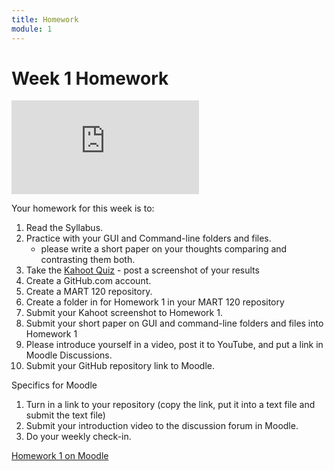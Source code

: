 ```yaml
---
title: Homework
module: 1
---
```


# Week 1 Homework

<!-- rebuild video -->
<div class="embed-responsive embed-responsive-16by9"><iframe class="embed-responsive-item" src="https://www.youtube.com/embed/2wk_EHOLIkA" frameborder="0" allowfullscreen></iframe></div>

Your homework for this week is to:

<!-- make the kahoot a challenge -->

1. Read the Syllabus.
2. Practice with your GUI and Command-line folders and files.
    - please write a short paper on your thoughts comparing and contrasting them both.
3. Take the [Kahoot Quiz](https://create.kahoot.it/share/mart-120-week-1/04b11f79-4372-47a8-96f3-36270a12e1c5) - post a screenshot of your results 
4. Create a GitHub.com account.
5. Create a MART 120 repository.
6. Create a folder in for Homework 1 in your MART 120 repository
7. Submit your Kahoot screenshot to Homework 1.
8. Submit your short paper on GUI and command-line folders and files into Homework 1
9. Please introduce yourself in a video, post it to YouTube, and put a link in Moodle Discussions.
10. Submit your GitHub repository link to Moodle.

Specifics for Moodle

1. Turn in a link to your repository (copy the link, put it into a text file and submit the text file)
2. Submit your introduction video to the discussion forum in Moodle.
3. Do your weekly check-in.

[Homework 1 on Moodle](https://moodle.umt.edu/mod/assign/view.php?id=1314517)